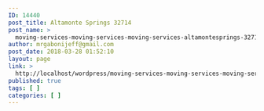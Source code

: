 ```yaml
---
ID: 14440
post_title: Altamonte Springs 32714
post_name: >
  moving-services-moving-services-moving-services-altamontesprings-32714
author: mrgabonijeff@gmail.com
post_date: 2018-03-28 01:52:10
layout: page
link: >
  http://localhost/wordpress/moving-services-moving-services-moving-services-altamontesprings-32714/
published: true
tags: [ ]
categories: [ ]
---
```

